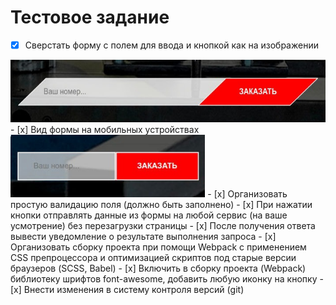 # Тестовое задание

- [x] Сверстать форму с полем для ввода и кнопкой как на изображении
<img src="./src/images/form-desktop.jpg" width="auto" height="100">
- [x] Вид формы на мобильных устройствах
<img src="./src/images/form-mobile.jpg" width="auto" height="100">
- [x] Организовать простую валидацию поля (должно быть заполнено)
- [x] При нажатии кнопки отправлять данные из формы на любой сервис (на ваше усмотрение) без перезагрузки страницы
- [x] После получения ответа вывести уведомление о результате выполнения запроса
- [x] Организовать сборку проекта при помощи Webpack с применением CSS препроцессора и оптимизацией скриптов под старые версии браузеров (SCSS, Babel)
- [x] Включить в сборку проекта (Webpack) библиотеку шрифтов font-awesome, добавить любую иконку на кнопку
- [x] Внести изменения в систему контроля версий (git)
